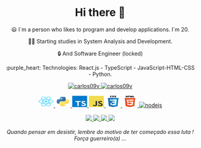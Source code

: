 <!--
**carlos09v/carlos09v** is a ✨ _special_ ✨ repository because its `README.md` (this file) appears on your GitHub profile.--!>

<div align="center">
  <h1>Hi there 👋</h1>
  <p>😃 I´m a person who likes to program and develop applications. I´m 20.</p>
  <p>👨‍🎓 Starting studies in System Analysis and Development.</p>
  <p>🔒 And Software Engineer (locked)</p>
  <p>:purple_heart: Technologies: React.js - TypeScript - JavaScript-HTML-CSS - Python.</p>
</div>

<!-- GitHub Stats --!>
<div align="center">
  <a href="https://github.com/carlos09v">
    <img src="https://github-readme-stats.vercel.app/api?username=carlos09v&show_icons=true&locale=pt-br&theme=outrun" alt="carlos09v" height= "170em">
    <img src="https://github-readme-stats.vercel.app/api/top-langs?username=carlos09v&show_icons=true&locale=pt-br&layout=compact&theme=outrun" alt="carlos09v" height= "170em">
  </a>
</div>

<div align="center"><br>
  <a href="https://reactjs.org/" target="_blank"> 
    <img height="30" width="40" src="https://raw.githubusercontent.com/devicons/devicon/master/icons/react/react-original.svg" alt='react'> 
  </a>
  <a href="https://www.python.org" target="_blank"> 
    <img src="https://raw.githubusercontent.com/devicons/devicon/master/icons/python/python-original.svg" alt="python" width="40" height="30"> 
  </a>
  <a href="https://www.typescriptlang.org/" target="_blank"> 
    <img alt="ts" height="30" width="40" src="https://raw.githubusercontent.com/devicons/devicon/master/icons/typescript/typescript-plain.svg">
  </a>
  <a href="https://developer.mozilla.org/en-US/docs/Web/JavaScript" target="_blank"> 
    <img src="https://raw.githubusercontent.com/devicons/devicon/master/icons/javascript/javascript-original.svg" alt="javascript" width="40" height="30"/> 
  </a>
  <a href="https://www.w3schools.com/css/" target="_blank"> 
    <img src="https://raw.githubusercontent.com/devicons/devicon/master/icons/css3/css3-original-wordmark.svg" alt="css3" width="40" height="30"/> 
  </a>
  <a href="https://www.w3.org/html/" target="_blank"> 
  <img src="https://raw.githubusercontent.com/devicons/devicon/master/icons/html5/html5-original-wordmark.svg" alt="html5" width="40" height="30"/>
  </a>
  <a href="https://nodejs.org/en/" target="_blank"> 
    <img alt="nodejs" height="30" width="40" src="https://cdn.worldvectorlogo.com/logos/nodejs-icon.svg"> 
  </a>
</div>

<div align="center"><br>
  <a href="https://instagram.com/carlos09v" target="_blank">
    <img src="https://img.shields.io/badge/-Instagram-%23E4405F?style=for-the-badge&logo=instagram&logoColor=white" target="_blank">
  </a>
  <a href="https://linkedin.com/in/carlos09v" target="blank">
    <img src="https://img.shields.io/badge/-LinkedIn-%230077B5?style=for-the-badge&amp;logo=linkedin&amp;logoColor=white">
  </a>
  <a href="https://github.com/carlos09v" target="blank">
  <img src="https://img.shields.io/badge/github-%23100000.svg?&amp;style=for-the-badge&amp;logo=github&amp;logoColor=white&amp">
  </a>
  <a href="mailto: carlos09v@gmail.com" target="blank">
  <img src="https://img.shields.io/badge/-Gmail-%23EA4335?style=for-the-badge&amp;logo=gmail&amp;logoColor=white">
  </a><br><br>
  
  <i>Quando pensar em desistir, lembre do motivo de ter começado essa luta ! Força guerreiro(a) ...</i>
</div>
 
<!--
<h2>Total de visitas no perfil 🤔</h2>
 <p align="center"> <img src="https://komarev.com/ghpvc/?username=carlos09v&label=Profile%20views&color=0e75b6&style=flat" alt="carlos09v" width="130"/> </p>
--!>
